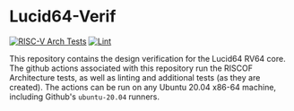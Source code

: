 # Lucid64-Verif
[![RISC-V Arch Tests](https://github.com/Peter-Herrmann/Lucid64-Verif/actions/workflows/build-ubuntu.yml/badge.svg)](https://github.com/Peter-Herrmann/Lucid64-Verif/actions/workflows/build-ubuntu.yml) [![Lint](https://github.com/Peter-Herrmann/Lucid64-Verif/actions/workflows/lint.yml/badge.svg)](https://github.com/Peter-Herrmann/Lucid64-Verif/actions/workflows/lint.yml)

This repository contains the design verification for the Lucid64 RV64 core. The github actions associated with this repository run the RISCOF Architecture tests, as well as linting and additional tests (as they are created). The actions can be run on any Ubuntu 20.04 x86-64 machine, including Github's `ubuntu-20.04` runners.
